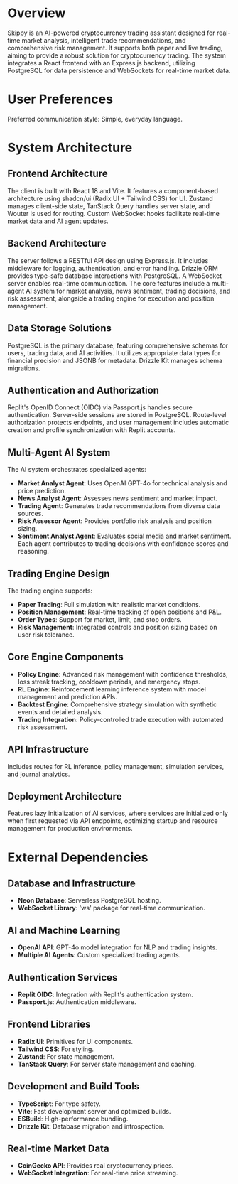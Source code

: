 # Overview
Skippy is an AI-powered cryptocurrency trading assistant designed for real-time market analysis, intelligent trade recommendations, and comprehensive risk management. It supports both paper and live trading, aiming to provide a robust solution for cryptocurrency trading. The system integrates a React frontend with an Express.js backend, utilizing PostgreSQL for data persistence and WebSockets for real-time market data.

# User Preferences
Preferred communication style: Simple, everyday language.

# System Architecture

## Frontend Architecture
The client is built with React 18 and Vite. It features a component-based architecture using shadcn/ui (Radix UI + Tailwind CSS) for UI. Zustand manages client-side state, TanStack Query handles server state, and Wouter is used for routing. Custom WebSocket hooks facilitate real-time market data and AI agent updates.

## Backend Architecture
The server follows a RESTful API design using Express.js. It includes middleware for logging, authentication, and error handling. Drizzle ORM provides type-safe database interactions with PostgreSQL. A WebSocket server enables real-time communication. The core features include a multi-agent AI system for market analysis, news sentiment, trading decisions, and risk assessment, alongside a trading engine for execution and position management.

## Data Storage Solutions
PostgreSQL is the primary database, featuring comprehensive schemas for users, trading data, and AI activities. It utilizes appropriate data types for financial precision and JSONB for metadata. Drizzle Kit manages schema migrations.

## Authentication and Authorization
Replit's OpenID Connect (OIDC) via Passport.js handles secure authentication. Server-side sessions are stored in PostgreSQL. Route-level authorization protects endpoints, and user management includes automatic creation and profile synchronization with Replit accounts.

## Multi-Agent AI System
The AI system orchestrates specialized agents:
- **Market Analyst Agent**: Uses OpenAI GPT-4o for technical analysis and price prediction.
- **News Analyst Agent**: Assesses news sentiment and market impact.
- **Trading Agent**: Generates trade recommendations from diverse data sources.
- **Risk Assessor Agent**: Provides portfolio risk analysis and position sizing.
- **Sentiment Analyst Agent**: Evaluates social media and market sentiment.
Each agent contributes to trading decisions with confidence scores and reasoning.

## Trading Engine Design
The trading engine supports:
- **Paper Trading**: Full simulation with realistic market conditions.
- **Position Management**: Real-time tracking of open positions and P&L.
- **Order Types**: Support for market, limit, and stop orders.
- **Risk Management**: Integrated controls and position sizing based on user risk tolerance.

## Core Engine Components
- **Policy Engine**: Advanced risk management with confidence thresholds, loss streak tracking, cooldown periods, and emergency stops.
- **RL Engine**: Reinforcement learning inference system with model management and prediction APIs.
- **Backtest Engine**: Comprehensive strategy simulation with synthetic events and detailed analysis.
- **Trading Integration**: Policy-controlled trade execution with automated risk assessment.

## API Infrastructure
Includes routes for RL inference, policy management, simulation services, and journal analytics.

## Deployment Architecture
Features lazy initialization of AI services, where services are initialized only when first requested via API endpoints, optimizing startup and resource management for production environments.

# External Dependencies

## Database and Infrastructure
- **Neon Database**: Serverless PostgreSQL hosting.
- **WebSocket Library**: 'ws' package for real-time communication.

## AI and Machine Learning
- **OpenAI API**: GPT-4o model integration for NLP and trading insights.
- **Multiple AI Agents**: Custom specialized trading agents.

## Authentication Services
- **Replit OIDC**: Integration with Replit's authentication system.
- **Passport.js**: Authentication middleware.

## Frontend Libraries
- **Radix UI**: Primitives for UI components.
- **Tailwind CSS**: For styling.
- **Zustand**: For state management.
- **TanStack Query**: For server state management and caching.

## Development and Build Tools
- **TypeScript**: For type safety.
- **Vite**: Fast development server and optimized builds.
- **ESBuild**: High-performance bundling.
- **Drizzle Kit**: Database migration and introspection.

## Real-time Market Data
- **CoinGecko API**: Provides real cryptocurrency prices.
- **WebSocket Integration**: For real-time price streaming.